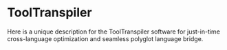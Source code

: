 # ToolTranspiler
Here is a unique description for the ToolTranspiler software for just-in-time cross-language optimization and seamless polyglot language bridge.
